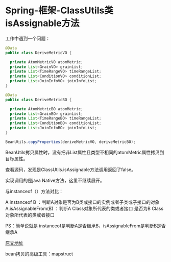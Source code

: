 # Spring-框架-ClassUtils类isAssignable方法

工作中遇到一个问题： 

```java
@Data
public class DeriveMetricVO {

  private AtomMetricVO atomMetric;
  private List<GrainVO> grainList;
  private List<TimeRangeVO> timeRangeList;
  private List<ConditionVO> conditionList;
  private List<JoinInfoVO> joinInfoList;
}

@Data
public class DeriveMetricBO {

  private AtomMetricBO atomMetric;
  private List<GrainBO> grainList;
  private List<TimeRangeBO> timeRangeList;
  private List<ConditionBO> conditionList;
  private List<JoinInfoBO> joinInfoList;
}

BeanUtils.copyProperties(deriveMetricVO, deriveMetricBO);
```

BeanUtils拷贝属性时，没有把非List属性且类型不相同的atomMetric属性拷贝到目标属性。

查看源码，发现是ClassUtils.isAssignable方法调用返回了false。

实现调用的是java Native方法，这里不继续展开。

与instanceof（）方法对比：

A instanceof  B ：判断A对象是否为B类或接口的实例或者子类或子接口的对象 
A.isAssignableFrom(B) ：判断A Class对象所代表的类或者接口 是否为B Class对象所代表的类或者接口

PS：简单说就是 instanceof是判断A是否继承B，isAssignableFrom是判断B是否继承A

[原文地址](https://blog.csdn.net/lindai329/article/details/102622743)

bean拷贝的高级工具：mapstruct

